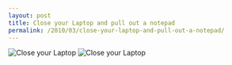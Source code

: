 ```yaml
---
layout: post
title: Close your Laptop and pull out a notepad
permalink: /2010/03/close-your-laptop-and-pull-out-a-notepad/
---
```


![Close your Laptop](http://www.edwardbenson.com/images/posts/cyl1.jpg)
![Close your Laptop](http://www.edwardbenson.com/images/posts/cyl2.jpg)

